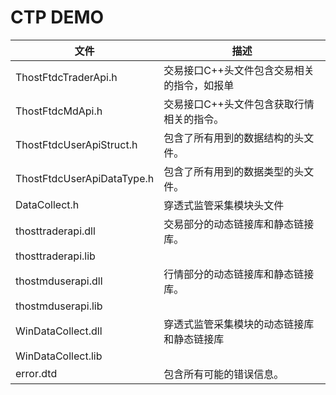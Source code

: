 # CTP DEMO

|文件|描述|
|--|--|
|ThostFtdcTraderApi.h|	交易接口C++头文件包含交易相关的指令，如报单|
|ThostFtdcMdApi.h|	交易接口C++头文件包含获取行情相关的指令。|
|ThostFtdcUserApiStruct.h|	包含了所有用到的数据结构的头文件。|
|ThostFtdcUserApiDataType.h|	包含了所有用到的数据类型的头文件。|
|DataCollect.h|	穿透式监管采集模块头文件|
|thosttraderapi.dll|	交易部分的动态链接库和静态链接库。|
|thosttraderapi.lib||
|thostmduserapi.dll|	行情部分的动态链接库和静态链接库。|
|thostmduserapi.lib||
|WinDataCollect.dll|	穿透式监管采集模块的动态链接库和静态链接库|
|WinDataCollect.lib||
|error.dtd|	包含所有可能的错误信息。|
